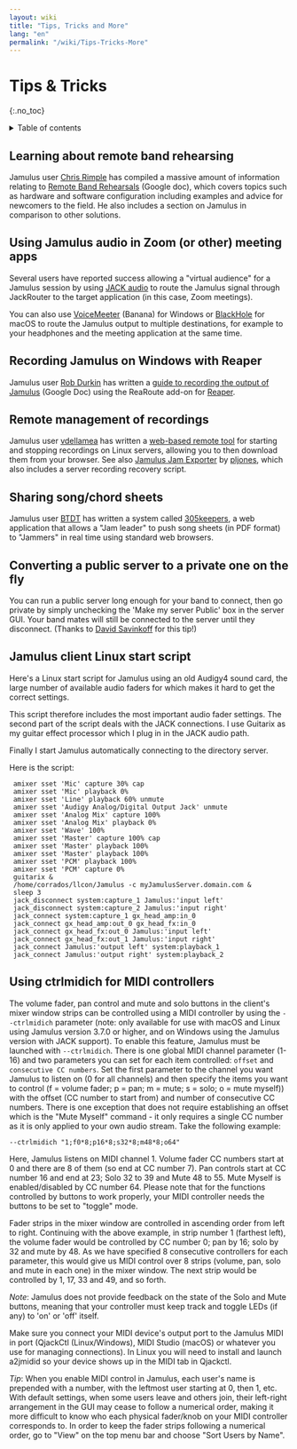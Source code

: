 ```yaml
---
layout: wiki
title: "Tips, Tricks and More"
lang: "en"
permalink: "/wiki/Tips-Tricks-More"
---
```


# Tips & Tricks
 {:.no_toc}

<details markdown="1">

<summary>Table of contents</summary>

* TOC
 {:toc}

</details>

##  Learning about remote band rehearsing

Jamulus user [Chris Rimple](https://sourceforge.net/u/chrisrimple/profile/) has compiled a massive amount of information relating to [Remote Band Rehearsals](https://docs.google.com/document/d/1smcvsxdaaViPQvGMQHmah_6BQeqowhmGSFMHfnlY2FI/) (Google doc), which covers topics such as hardware and software configuration including examples and advice for newcomers to the field. He also includes a section on Jamulus in comparison to other solutions.

##  Using Jamulus audio in Zoom (or other) meeting apps

Several users have reported success allowing a "virtual audience" for a Jamulus session by using [JACK audio](https://jackaudio.org) to route the Jamulus signal through JackRouter to the target application (in this case, Zoom meetings).

You can also use [VoiceMeeter](https://www.vb-audio.com/Voicemeeter/banana.htm) (Banana) for Windows or [BlackHole](https://github.com/ExistentialAudio/BlackHole) for macOS to route the Jamulus output to multiple destinations, for example to your headphones and the meeting application at the same time.

## Recording Jamulus on Windows with Reaper

Jamulus user [Rob Durkin](https://sourceforge.net/u/bentwrench/profile/) has written a [guide to recording the output of Jamulus](https://docs.google.com/document/d/1tENfNKTWHasuTg33OdLLEo4-OOhWJolOo42ffSARxhY/edit) (Google Doc) using the ReaRoute add-on for [Reaper](https://www.reaper.fm/). 

## Remote management of recordings

Jamulus user [vdellamea](https://github.com/vdellamea) has written a [web-based remote tool](https://github.com/vdellamea/jamulus-server-remote) for starting and stopping recordings on Linux servers, allowing you to then download them from your browser. See also [Jamulus Jam Exporter](https://github.com/pljones/jamulus-jamexporter) by [pljones](https://github.com/pljones), which also includes a server recording recovery script.

## Sharing song/chord sheets

Jamulus user [BTDT](https://sourceforge.net/u/btdt/profile/) has written a system called [305keepers](https://github.com/keepers305/Song-Sheet-Sharing-Web-Pages), a web application that allows a "Jam leader" to push song sheets (in PDF format) to "Jammers" in real time using standard web browsers.

## Converting a public server to a private one on the fly

You can run a public server long enough for your band to connect, then go private by simply unchecking the 'Make my server Public' box in the server GUI. Your band mates will still be connected to the server until they disconnect. (Thanks to [David Savinkoff](https://github.com/DavidSavinkoff) for this tip!)

## Jamulus client Linux start script

Here's a Linux start script for Jamulus using an old Audigy4 sound card, the large number of available audio faders for which makes it hard to get the correct settings.

This script therefore includes the most important audio fader settings. The second part of the script deals with the JACK connections. I use Guitarix as my guitar effect processor which I plug in in the JACK audio path.

Finally I start Jamulus automatically connecting to the directory server.

Here is the script:


~~~
 amixer sset 'Mic' capture 30% cap
 amixer sset 'Mic' playback 0%
 amixer sset 'Line' playback 60% unmute
 amixer sset 'Audigy Analog/Digital Output Jack' unmute
 amixer sset 'Analog Mix' capture 100%
 amixer sset 'Analog Mix' playback 0%
 amixer sset 'Wave' 100%
 amixer sset 'Master' capture 100% cap
 amixer sset 'Master' playback 100%
 amixer sset 'Master' playback 100%
 amixer sset 'PCM' playback 100%
 amixer sset 'PCM' capture 0%
 guitarix &
 /home/corrados/llcon/Jamulus -c myJamulusServer.domain.com &
 sleep 3
 jack_disconnect system:capture_1 Jamulus:'input left'
 jack_disconnect system:capture_2 Jamulus:'input right'
 jack_connect system:capture_1 gx_head_amp:in_0
 jack_connect gx_head_amp:out_0 gx_head_fx:in_0
 jack_connect gx_head_fx:out_0 Jamulus:'input left'
 jack_connect gx_head_fx:out_1 Jamulus:'input right'
 jack_connect Jamulus:'output left' system:playback_1
 jack_connect Jamulus:'output right' system:playback_2
~~~

## Using ctrlmidich for MIDI controllers

The volume fader, pan control and mute and solo buttons in the client's mixer window strips can be controlled using a MIDI controller by using the `--ctrlmidich` parameter (note: only available for use with macOS and Linux using Jamulus version 3.7.0 or higher, and on Windows using the Jamulus version with JACK support). To enable this feature, Jamulus must be launched with `--ctrlmidich`. There is one global MIDI channel parameter (1-16) and two parameters you can set for each item controlled: `offset` and `consecutive CC numbers`. Set the first parameter to the channel you want Jamulus to listen on (0 for all channels) and then specify the items you want to control (f = volume fader; p = pan; m = mute; s = solo; o = mute myself)) with the offset (CC number to start from) and number of consecutive CC numbers. There is one exception that does not require establishing an offset which is the "Mute Myself" command - it only requires a single CC number as it is only applied to your own audio stream. Take the following example:

`--ctrlmidich "1;f0*8;p16*8;s32*8;m48*8;o64"`

Here, Jamulus listens on MIDI channel 1. Volume fader CC numbers start at 0 and there are 8 of them (so end at CC number 7). Pan controls start at CC number 16 and end at 23; Solo 32 to 39 and Mute 48 to 55. Mute Myself is enabled/disabled by CC number 64. Please note that for the functions controlled by buttons to work properly, your MIDI controller needs the buttons to be set to "toggle" mode.

Fader strips in the mixer window are controlled in ascending order from left to right. Continuing with the above example, in strip number 1 (farthest left), the volume fader would be controlled by CC number 0; pan by 16; solo by 32 and mute by 48. As we have specified 8 consecutive controllers for each parameter, this would give us MIDI control over 8 strips (volume, pan, solo and mute in each one) in the mixer window. The next strip would be controlled by 1, 17, 33 and 49, and so forth.

*Note*: Jamulus does not provide feedback on the state of the Solo and Mute buttons, meaning that your controller must keep track and toggle LEDs (if any) to 'on' or 'off' itself.

Make sure you connect your MIDI device's output port to the Jamulus MIDI in port (QjackCtl (Linux/Windows), MIDI Studio (macOS) or whatever you use for managing connections). In Linux you will need to install and launch a2jmidid so your device shows up in the MIDI tab in Qjackctl.

*Tip*: When you enable MIDI control in Jamulus, each user's name is prepended with a number, with the leftmost user starting at 0, then 1, etc. With default settings, when some users leave and others join, their left-right arrangement in the GUI may cease to follow a numerical order, making it more difficult to know who each physical fader/knob on your MIDI controller corresponds to. In order to keep the fader strips following a numerical order, go to "View" on the top menu bar and choose "Sort Users by Name".